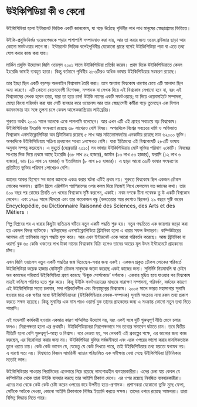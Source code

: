 ﻿# উইকিপিডিয়া কী ও কেনো

উইকিপিডিয়া হলো ইন্টারনেট ভিত্তিক একটি জ্ঞানকোষ, যা গড়ে উঠেছে পৃথিবীর লাখ লাখ মানুষের স্বেচ্ছাশ্রমের ভিত্তিতে।

উইকি-প্রযুক্তিনির্ভর ওয়েবপেজকে পড়ার পাশাপাশি সম্পাদনাও করা যায়, আর তা করার জন্য ওয়েব ব্রাউজার ছাড়া আর কোনো সফটওয়ার লাগে না। ইন্টারনেট ভিত্তিক বলেইপৃথিবীর যেকোনো প্রান্তে বসেই উইকিপিডিয়া পড়া বা এতে তথ্য যোগ করার কাজ করা যায়।

মার্কিন প্রযুক্তি উদ্যোক্তা জিমি ওয়েল্‌স ২০০১ সালে উইকিপিডিয়া প্রতিষ্ঠা করেন। প্রথম দিকে উইকিপিডিয়াতে কেবল ইংরেজি ভাষাই ব্যবহৃত হতো। কিন্তু বর্তমানে পৃথিবীর ২৮৩টিরও অধিক ভাষায় উইকিপিডিয়ার সংস্করণ রয়েছে।

তার ইচ্ছা ছিল একটি বড়সড় অনলাইন বিশ্বকোষ তৈরি করা। তবে অন্যান্য বিশ্বকোষ ধারণার চেয়ে এটি আলাদা ছিল অন্য কারণে। এটি কোনো বেতনভোগী বিশেষজ্ঞ, সম্পাদক বা লেখক দিয়ে এই বিশ্বকোষ লেখানো হবে না, বরং এই বিশ্বকোষের লেখক হবেন তারা, যারা তা হতে চান! উইকি নামের একটি সফটওয়্যার; যা দিয়ে ওয়েবসাইটে সম্পাদনা, মোছা কিংবা পরিবর্ধন করা যায় সেটি ব্যবহার করে ওয়েলেস আর তার স্বেচ্ছাসেবী কর্মীরা গড়ে তুলেছেন এক বিশাল জ্ঞানভান্ডার যার সঙ্গে তুলনা চলে কেবল আলেকজান্দ্রিয়ার লাইব্রেরির।

শুরুতে অর্থাৎ ২০০১ সালে অনেকে একে পাগলামি বলেছেন। আর এখন এটি এই গ্রহের সবচেয়ে বড় বিশ্বকোষ। উইকিপিডিয়ার ইংরেজি সংস্করণে রয়েছে ৩৮ লাখেরও বেশি বিষয়। অপরদিকে বিশ্বের সবচেয়ে দামি ও অভিজাত বিশ্বকোষ এনসাইক্লোপিডিয়া অব ব্রিটানিকায় রয়েছে ৫ লাখ আর মাইক্রোসফটের এনকার্টায় রয়েছে মাত্র ৬২০০০ ভুক্তি। অপরদিকে উইকিপিডিয়ায় সক্রিয় প্রদয়কের সংখ্যা ১লক্ষেরও বেশি। যারা ইতিমধ্যে এই বিশ্বকোষটি ২৮৩টি ভাষায় অনুবাদ সম্পন্ন করেছেন। এ মুহূর্তে (ফেব্রুয়ারি ২০১০) সব ভাষায় উইকিপিডিয়ায় মোট ভূক্তির পরিমাণ ২কোটি। নিবন্ধের সংখ্যার দিক দিয়ে প্রথমে আছে ইংরেজি (৩৮ লাখ ৫২ হাজার), জার্মান (১৩ লাখ ৫৩ হাজার), ফরাসি (১২ লাখ ৬ হাজার), ডাচ (১০ লাখ ১৭ হাজার) ও ইতালিয়ান (৮ লাখ ৮৫ হাজার)। এ ছাড়া আরো ৩৬টি ভাষার সংস্করণের প্রতিটিতে ভুক্তির পরিমাণ ১লাখেরও বেশি।

জ্ঞানের আকর হিসেবে সব জানা জ্ঞানকে একত্র করার ঘটনা এটিই প্রথম নয়। শুরুতে বিশ্বকোষ ছিল একজন চৌকস লোকের অবদান। প্রাচীন গ্রিসে এরিস্টটল প্যাপিরাসের ওপর কলম দিয়ে নিজেই লিখে ফেললেন যত জ্ঞানের কথা। তার ৪০০ বছর পর রোমের প্লিনতি ৩৭ খন্ডের বিশ্বকোষ সৃষ্টি করলেন, একাই। নবম দশকে চীনা গবেষক তু উ একটি বিশ্বকোষ লেখেন। এবং ১৭০০ সালে দিঁদেরো এবং তার কয়েকজন বন্ধু (ভলতেয়ার আর রুশোও ছিলেন) ২৯ বছরে সৃষ্টি করেন Encyclopédie, ou Dictionnaire Raisonné des Sciences, des Arts et des Métiers ।

শিল্প বিপ্লবের পর এ ধারার কিছুটা ব্যতিক্রম ঘটিয়ে নতুন একটি পদ্ধতি শুরু হয়। নতুন পদ্ধতিতে এক জায়গায় জড়ো করা হয় একদল বিদগ্ধ ব্যক্তিকে। স্কটল্যান্ডের এনসাইক্লোপিডিয়া ব্রিটানিকা হলো এ ধারার সফল উদাহরণ। কম্পিউটারের আগমন এই তালিকায় নতুন পদ্ধতি যুক্ত করে। আর এখন ইন্টারনেট একে আরো পরিবর্তন করেছে। আজ ব্রিটানিকা বা ওয়ার্ল্ড বুক ৬০ কেজি ওজনের লাখ টাকা দামের বিশ্বকোষ বিক্রি হলেও তাদের আয়ের মূল উৎস ইন্টারনেটে গ্রাহকদের চাঁদা।

এখন জিমি ওয়ালেস নতুন একটি পদ্ধতির জন্ম দিয়েছেন-সবার জন্য একই। একজন প্রকৃত চৌকস লোকের পরিবর্তে উইকিপিডিয়া কয়েক হাজার মোটামুটি চৌকস মানুষকে জড়ো করেছে একই কাজের জন্য। সুনির্দিষ্ট নিয়মাবলি বা চেইন অব কমান্ডের পরিবর্তে উইকিপিডিয়া গ্রহণ করেছে ‘উন্মুক্ত সোর্সকোড’ দর্শনকে। একবার মুদ্রিত হয়ে যাওয়ার পর বিশ্বকোষ মাত্রই ফসিলে পরিণত হতে শুরু করে। কিন্তু উইকি সফটওয়্যারের মাধ্যমে সারাক্ষণ সম্পাদনা, পরিবর্ধন, বর্জনের কারণে এই উইকিপিডিয়া সতত চলমান, সদা পরিবর্তনশীল এবং বিন্যামূল্যের বিশ্বকোষ।
২০০৫ সালে ভারত মহাসাগরে সুনামি হওয়ার মাত্র এক ঘণ্টার মধ্যে উইকিপিডিয়ানরা (উইকিপিডিয়ার লেখক-সম্পাদক) সুনামি সংক্রান্ত নানা রকম তথ্য প্রকাশ করতে সক্ষম হয়েছে। কিন্তু সুনামির এক মাস পরও ওয়ার্ল্ড বুক তাদের গ্রাহকদের জন্য এ সংক্রান্ত কোনো নতুন তথ্য দিতে পারেনি।

এই মডেলটি কার্যকরী হওয়ার একমাত্র কারণ সম্মিলিত উদ্যোগ নয়, বরং একই সঙ্গে দুটি গুরুত্বপূর্ণ নীতি মেনে চলার ফলও। নিরপেক্ষতা হলো এর প্রথমটি। উইকিপিডিয়ানরা নিরপেক্ষভাবে সব তথ্যের সমাবেশ ঘটাতে চান। তবে দ্বিতীয় নীতিটি হলো বেশি গুরুত্বপূর্ণ-আস্থা ও বিশ্বাস। ধরে নেওয়া হয়, সব লেখকই এই প্রকল্পের পক্ষে, এর ভালোর জন্য কাজ করছেন, এর বিরোধিতা করার জন্য নয়। উইকিপিডিয়া যুক্তির সর্বজনীনতা এবং একে ওপরের ভালো করার মানসিকতাকে তুলে ধরতে চায়। কেউ কেউ ভাবেন যে, যেহেতু যে কেউ লিখতে পারে, তাই উইকিপিডিয়ার তথ্য হয়তো যথাযথ নয়।  এ ধারণা সত্য নয়। বিশ্বখ্যাত বিজ্ঞান সাময়িকী ন্যাচার পরিচালিত এক সমীক্ষায় দেখা গেছে উইকিপিডিয়া ব্রিটানিকার মতোই ভাল।

উইকিপিডিয়ার পাওয়ার পিরামিডের একেবারে নিচে রয়েছে নামগোত্রহীন ব্যবহারকারীরা। এদের চেনা যায় কেবল যে কম্পিউটার থেকে তারা উইকি ব্যবহার করছে তার আইপি ঠিকানা দেখে। এর ওপর রয়েছে নিবন্ধিত ব্যবহারকারীরা। এদের মধ্য থেকে কেউ কেউ চেষ্টা করেন ওপরের স্তরে উপনীত হতে-প্রশাসক। প্রশাসকরা যেকোনো ভুক্তি মুছে ফেলা, সেটিকে আটকে দেওয়া, কোনো আইপি ঠিকানাকে নিষিদ্ধ ইত্যাদি করতে সক্ষম। তাদের ওপরে রয়েছে আমলারা। তারা বিভিন্ন সিদ্ধান্ত নিতে পারে।
